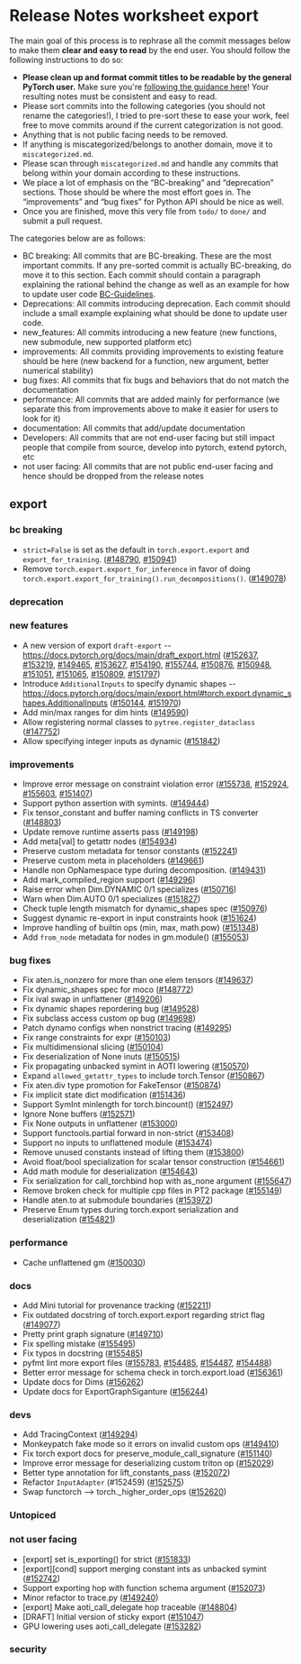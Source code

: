 
# Release Notes worksheet export

The main goal of this process is to rephrase all the commit messages below to make them **clear and easy to read** by the end user. You should follow the following instructions to do so:

* **Please clean up and format commit titles to be readable by the general PyTorch user.** Make sure you're [following the guidance here](https://docs.google.com/document/d/14OmgGBr1w6gl1VO47GGGdwrIaUNr92DFhQbY_NEk8mQ/edit)! Your resulting notes must be consistent and easy to read.
* Please sort commits into the following categories (you should not rename the categories!), I tried to pre-sort these to ease your work, feel free to move commits around if the current categorization is not good.
* Anything that is not public facing needs to be removed.
* If anything is miscategorized/belongs to another domain, move it to `miscategorized.md`.
* Please scan through `miscategorized.md` and handle any commits that belong within your domain according to these instructions.
* We place a lot of emphasis on the “BC-breaking” and “deprecation” sections. Those should be where the most effort goes in. The “improvements” and “bug fixes” for Python API should be nice as well.
* Once you are finished, move this very file from `todo/` to `done/` and submit a pull request.

The categories below are as follows:

* BC breaking: All commits that are BC-breaking. These are the most important commits. If any pre-sorted commit is actually BC-breaking, do move it to this section. Each commit should contain a paragraph explaining the rational behind the change as well as an example for how to update user code [BC-Guidelines](https://docs.google.com/document/d/14OmgGBr1w6gl1VO47GGGdwrIaUNr92DFhQbY_NEk8mQ/edit#heading=h.a9htwgvvec1m).
* Deprecations: All commits introducing deprecation. Each commit should include a small example explaining what should be done to update user code.
* new_features: All commits introducing a new feature (new functions, new submodule, new supported platform etc)
* improvements: All commits providing improvements to existing feature should be here (new backend for a function, new argument, better numerical stability)
* bug fixes: All commits that fix bugs and behaviors that do not match the documentation
* performance: All commits that are added mainly for performance (we separate this from improvements above to make it easier for users to look for it)
* documentation: All commits that add/update documentation
* Developers: All commits that are not end-user facing but still impact people that compile from source, develop into pytorch, extend pytorch, etc
* not user facing: All commits that are not public end-user facing and hence should be dropped from the release notes

## export
### bc breaking
- `strict=False` is set as the default in `torch.export.export` and `export_for_training`. ([#148790](https://github.com/pytorch/pytorch/pull/148790), [#150941](https://github.com/pytorch/pytorch/pull/150941))
- Remove `torch.export.export_for_inference` in favor of doing `torch.export.export_for_training().run_decompositions()`. ([#149078](https://github.com/pytorch/pytorch/pull/149078))
### deprecation
### new features
- A new version of export `draft-export` -- https://docs.pytorch.org/docs/main/draft_export.html ([#152637](https://github.com/pytorch/pytorch/pull/152637), [#153219](https://github.com/pytorch/pytorch/pull/153219), [#149465](https://github.com/pytorch/pytorch/pull/149465), [#153627](https://github.com/pytorch/pytorch/pull/153627), [#154190](https://github.com/pytorch/pytorch/pull/154190), [#155744](https://github.com/pytorch/pytorch/pull/155744), [#150876](https://github.com/pytorch/pytorch/pull/150876), [#150948](https://github.com/pytorch/pytorch/pull/150948), [#151051](https://github.com/pytorch/pytorch/pull/151051), [#151065](https://github.com/pytorch/pytorch/pull/151065), [#150809](https://github.com/pytorch/pytorch/pull/150809), [#151797](https://github.com/pytorch/pytorch/pull/151797))
- Introduce `AdditionalInputs` to specify dynamic shapes -- https://docs.pytorch.org/docs/main/export.html#torch.export.dynamic_shapes.AdditionalInputs ([#150144](https://github.com/pytorch/pytorch/pull/150144), [#151970](https://github.com/pytorch/pytorch/pull/151970))
- Add min/max ranges for dim hints ([#149590](https://github.com/pytorch/pytorch/pull/149590))
- Allow registering normal classes to `pytree.register_dataclass` ([#147752](https://github.com/pytorch/pytorch/pull/147752))
- Allow specifying integer inputs as dynamic ([#151842](https://github.com/pytorch/pytorch/pull/151842))

### improvements
- Improve error message on constraint violation error ([#155738](https://github.com/pytorch/pytorch/pull/155738), [#152924](https://github.com/pytorch/pytorch/pull/152924), [#155603](https://github.com/pytorch/pytorch/pull/155603), [#151407](https://github.com/pytorch/pytorch/pull/151407))
- Support python assertion with symints. ([#149444](https://github.com/pytorch/pytorch/pull/149444))
- Fix tensor_constant and buffer naming conflicts in TS converter ([#148803](https://github.com/pytorch/pytorch/pull/148803))
- Update remove runtime asserts pass ([#149198](https://github.com/pytorch/pytorch/pull/149198))
- Add meta[val] to getattr nodes ([#154934](https://github.com/pytorch/pytorch/pull/154934))
- Preserve custom metadata for tensor constants ([#152241](https://github.com/pytorch/pytorch/pull/152241))
- Preserve custom meta in placeholders ([#149661](https://github.com/pytorch/pytorch/pull/149661))
- Handle non OpNamespace type during decomposition. ([#149431](https://github.com/pytorch/pytorch/pull/149431))
- Add mark_compiled_region support ([#149296](https://github.com/pytorch/pytorch/pull/149296))
- Raise error when Dim.DYNAMIC 0/1 specializes ([#150716](https://github.com/pytorch/pytorch/pull/150716))
- Warn when Dim.AUTO 0/1 specializes ([#151827](https://github.com/pytorch/pytorch/pull/151827))
- Check tuple length mismatch for dynamic_shapes spec ([#150976](https://github.com/pytorch/pytorch/pull/150976))
- Suggest dynamic re-export in input constraints hook ([#151624](https://github.com/pytorch/pytorch/pull/151624))
- Improve handling of builtin ops (min, max, math.pow) ([#151348](https://github.com/pytorch/pytorch/pull/151348))
- Add `from_node` metadata for nodes in gm.module() ([#155053](https://github.com/pytorch/pytorch/pull/155053))

### bug fixes
- Fix aten.is_nonzero for more than one elem tensors ([#149637](https://github.com/pytorch/pytorch/pull/149637))
- Fix dynamic_shapes spec for moco ([#148772](https://github.com/pytorch/pytorch/pull/148772))
- Fix ival swap in unflattener ([#149206](https://github.com/pytorch/pytorch/pull/149206))
- Fix dynamic shapes repordering bug ([#149528](https://github.com/pytorch/pytorch/pull/149528))
- Fix subclass access custom op bug ([#149698](https://github.com/pytorch/pytorch/pull/149698))
- Patch dynamo configs when nonstrict tracing ([#149295](https://github.com/pytorch/pytorch/pull/149295))
- Fix range constraints for expr ([#150103](https://github.com/pytorch/pytorch/pull/150103))
- Fix multidimensional slicing ([#150104](https://github.com/pytorch/pytorch/pull/150104))
- Fix deserialization of None inuts ([#150515](https://github.com/pytorch/pytorch/pull/150515))
- Fix propagating unbacked symint in AOTI lowering ([#150570](https://github.com/pytorch/pytorch/pull/150570))
- Expand `allowed_getattr_types` to include torch.Tensor ([#150867](https://github.com/pytorch/pytorch/pull/150867))
- Fix aten.div type promotion for FakeTensor ([#150874](https://github.com/pytorch/pytorch/pull/150874))
- Fix implicit state dict modification ([#151436](https://github.com/pytorch/pytorch/pull/151436))
- Support SymInt minlength for torch.bincount() ([#152497](https://github.com/pytorch/pytorch/pull/152497))
- Ignore None buffers ([#152571](https://github.com/pytorch/pytorch/pull/152571))
- Fix None outputs in unflattener ([#153000](https://github.com/pytorch/pytorch/pull/153000))
- Support functools.partial forward in non-strict ([#153408](https://github.com/pytorch/pytorch/pull/153408))
- Support no inputs to unflattened module ([#153474](https://github.com/pytorch/pytorch/pull/153474))
- Remove unused constants instead of lifting them ([#153800](https://github.com/pytorch/pytorch/pull/153800))
- Avoid float/bool specialization for scalar tensor construction ([#154661](https://github.com/pytorch/pytorch/pull/154661))
- Add math module for deserialization ([#154643](https://github.com/pytorch/pytorch/pull/154643))
- Fix serialization for call_torchbind hop with as_none argument ([#155647](https://github.com/pytorch/pytorch/pull/155647))
- Remove broken check for multiple cpp files in PT2 package ([#155149](https://github.com/pytorch/pytorch/pull/155149))
- Handle aten.to at submodule boundaries  ([#153972](https://github.com/pytorch/pytorch/pull/153972))
- Preserve Enum types during torch.export serialization and deserialization ([#154821](https://github.com/pytorch/pytorch/pull/154821))

### performance
- Cache unflattened gm ([#150030](https://github.com/pytorch/pytorch/pull/150030))

### docs
- Add Mini tutorial for provenance tracking ([#152211](https://github.com/pytorch/pytorch/pull/152211))
- Fix outdated docstring of torch.export.export regarding strict flag ([#149077](https://github.com/pytorch/pytorch/pull/149077))
- Pretty print graph signature ([#149710](https://github.com/pytorch/pytorch/pull/149710))
- Fix spelling mistake ([#155495](https://github.com/pytorch/pytorch/pull/155495))
- Fix typos in docstring ([#155485](https://github.com/pytorch/pytorch/pull/155485))
- pyfmt lint more export files ([#155783](https://github.com/pytorch/pytorch/pull/155783), [#154485](https://github.com/pytorch/pytorch/pull/154485), [#154487](https://github.com/pytorch/pytorch/pull/154487), [#154488](https://github.com/pytorch/pytorch/pull/154488))
- Better error message for schema check in torch.export.load ([#156361](https://github.com/pytorch/pytorch/pull/156361))
- Update docs for Dims ([#156262](https://github.com/pytorch/pytorch/pull/156262))
- Update docs for ExportGraphSiganture ([#156244](https://github.com/pytorch/pytorch/pull/156244))

### devs
- Add TracingContext ([#149294](https://github.com/pytorch/pytorch/pull/149294))
- Monkeypatch fake mode so it errors on invalid custom ops ([#149410](https://github.com/pytorch/pytorch/pull/149410))
- Fix torch export docs for preserve_module_call_signature ([#151140](https://github.com/pytorch/pytorch/pull/151140))
- Improve error message for deserializing custom triton op ([#152029](https://github.com/pytorch/pytorch/pull/152029))
- Better type annotation for lift_constants_pass ([#152072](https://github.com/pytorch/pytorch/pull/152072))
- Refactor `InputAdapter` (#152459) ([#152575](https://github.com/pytorch/pytorch/pull/152575))
- Swap functorch --> torch._higher_order_ops ([#152620](https://github.com/pytorch/pytorch/pull/152620))

### Untopiced


### not user facing
- [export] set is_exporting() for strict ([#151833](https://github.com/pytorch/pytorch/pull/151833))
- [export][cond] support merging constant ints as unbacked symint ([#152742](https://github.com/pytorch/pytorch/pull/152742))
- Support exporting hop with function schema argument ([#152073](https://github.com/pytorch/pytorch/pull/152073))
- Minor refactor to trace.py ([#149240](https://github.com/pytorch/pytorch/pull/149240))
- [export] Make aoti_call_delegate hop traceable ([#148804](https://github.com/pytorch/pytorch/pull/148804))
- [DRAFT] Initial version of sticky export ([#151047](https://github.com/pytorch/pytorch/pull/151047))
- GPU lowering uses aoti_call_delegate ([#153282](https://github.com/pytorch/pytorch/pull/153282))
### security

